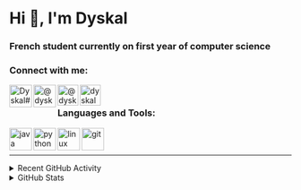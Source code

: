 # Hi 👋, I'm Dyskal

### French student currently on first year of computer science

### Connect with me:
[<img align="left" src="https://discord.com/assets/f8389ca1a741a115313bede9ac02e2c0.svg" alt="Dyskal#9636" width="40px"/>](Dyskal#9636)
[<img align="left" src="https://www.flaticon.com/svg/static/icons/svg/733/733579.svg" alt="@dyskal" width="40px"/>](https://twitter.com/dyskal)
[<img align="left" src="https://www.flaticon.com/svg/static/icons/svg/2111/2111463.svg" alt="@dyskal" width="37px"/>](https://instagram.com/dyskal)
[<img align="left" src="https://upload.wikimedia.org/wikipedia/commons/thumb/8/83/Steam_icon_logo.svg/1024px-Steam_icon_logo.svg.png" alt="dyskal" width="37px"/>](https://steamcommunity.com/id/dyskal/)
<br>

### Languages and Tools:
[<img align="left" src="https://devicons.github.io/devicon/devicon.git/icons/java/java-original.svg" alt="java" width="40px"/>](https://www.java.com)
[<img align="left" src="https://devicons.github.io/devicon/devicon.git/icons/python/python-original.svg" alt="python" width="40px"/>](https://www.python.org)
[<img align="left" src="https://devicons.github.io/devicon/devicon.git/icons/linux/linux-original.svg" alt="linux" width="40px"/>](https://www.linux.org/)
[<img align="left" src="https://www.vectorlogo.zone/logos/git-scm/git-scm-icon.svg" alt="git" width="40px"/>](https://git-scm.com/)
<br><br>

---

<details>
    <summary>Recent GitHub Activity</summary>
    <!--START_SECTION:activity-->
    <!--END_SECTION:activity-->
</details>

<details>
    <summary>GitHub Stats</summary>
    <img align="left" src="https://github-readme-stats.vercel.app/api/top-langs?username=dyskal&show_icons=true&locale=en&layout=compact&card_width=445&langs_count=10&hide_borders=true" alt="dyskal"/>
    <img align="left" src="https://github-readme-stats.vercel.app/api?username=dyskal&show_icons=true&locale=en&include_all_commits=true&hide_borders=true" alt="dyskal"/>
</details>

